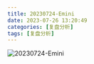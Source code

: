 ```yaml
---
title: 20230724-Emini
date: 2023-07-26 13:20:49
categories: [复盘分析]
tags: [复盘分析]
---
```



![20230724-Emini](static/img/2023-07-24-Emini.png)

